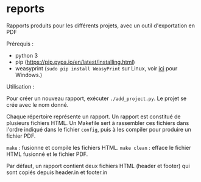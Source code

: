 reports
=======

Rapports produits pour les différents projets, avec un outil d'exportation en PDF

Prérequis :

- python 3
- pip (https://pip.pypa.io/en/latest/installing.html)
- weasyprint (`sudo pip install WeasyPrint` sur Linux, voir [ici][WeasyPrint Windows] pour Windows.)

Utilisation :

Pour créer un nouveau rapport, exécuter `./add_project.py`. Le projet se crée avec le nom donné.

Chaque répertoire représente un rapport.
Un rapport est constitué de plusieurs fichiers HTML. Un Makefile sert à rassembler ces fichiers dans l'ordre indiqué dans le fichier `config`, puis à les compiler pour produire un fichier PDF.

`make` : fusionne et compile les fichiers HTML.
`make clean` : efface le fichier HTML fusionné et le fichier PDF.

Par défaut, un rapport contient deux fichiers HTML (header et footer) qui sont copiés depuis header.in et footer.in

[WeasyPrint Windows]: http://weasyprint.org/docs/install/#windows
